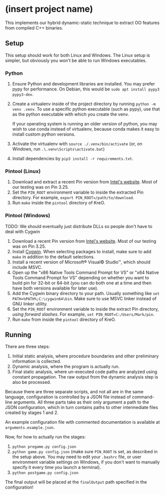 # (insert project name)

This implements our hybrid dynamic-static technique to extract OO features from compiled C++
binaries.

## Setup

This setup should work for both Linux and Windows. The Linux setup is simpler, but obviously you won't be able to run Windows executables.

### Python

1. Ensure Python and development libraries are installed. You may prefer pypy for performance. On
   Debian, this would be `sudo apt install pypy3 pypy3-dev`.
2. Create a virtualenv inside of the project directory by running `python -m venv .venv`. To use a
   specific python executable (such as pypy), use that as the python executable with which you create the venv.

	If your operating system is running an older version of python, you may wish to use conda
    instead of virtualenv, because conda makes it easy to install custom python versions.
3. Activate the virtualenv with `source ./.venv/bin/activate` (or, on Windows, run `.\.venv\Scripts\activate.bat`)
4. Install dependencies by `pip3 install -r requirements.txt`.

### Pintool (Linux)

1. Download and extract a recent Pin version from [Intel's
   website](https://www.intel.com/content/www/us/en/developer/articles/tool/pin-a-binary-instrumentation-tool-downloads.html).
   Most of our testing was on Pin 3.25.
1. Set the `PIN_ROOT` environment variable to inside the extracted Pin directory. For example, `export PIN_ROOT=/path/to/download`.
2. Run `make` inside the `pintool` directory of KreO.

### Pintool (Windows)

TODO: We should eventually just distribute DLLs so people don't have to deal with Cygwin

1. Download a recent Pin version from [Intel's
   website](https://www.intel.com/content/www/us/en/developer/articles/tool/pin-a-binary-instrumentation-tool-downloads.html).
   Most of our testing was on Pin 3.25.
1. Install [Cygwin](https://www.cygwin.com). When selecting packages to install, make sure to add `make` in addition to the default selections.
1. Install a recent version of Microsoft® Visual© Studio™, which should include MSVC.
1. Open up the "x86 Native Tools Command Prompt for VS" or "x64 Native Tools Command Prompt for VS" depending on whether you want to build pin for 32-bit or 64-bit (you can do both one at a time and then have both versions available for later use).
1. Add the Cygwin binary directory to your path. Usually something like `set PATH=%PATH%;C:\cygwin64\bin`. Make sure to use MSVC linker instead of GNU linker utility.
1. Set the `PIN_ROOT` environment variable to inside the extract Pin directory, *using forward slashes*. For example, `set PIN_ROOT=C:/Users/Mark/pin`.
1. Run `make` from inside the `pintool` directory of KreO.

## Running

There are three steps:

1. Initial static analysis, where procedure boundaries and other preliminary information is collected.
2. Dynamic analysis, where the program is actually run.
3. Final static analysis, where un-executed code paths are analyzed using constant propagation. The raw output from the dynamic analysis step is also be processed.

Because there are three separate scripts, and not all are in the same language, configuration is controlled by a JSON file instead of command-line arguments. All three parts take as their only argument a path to the JSON configuration, which in turn contains paths to other intermediate files created by stages 1 and 2.

An example configuration file with commented documentation is available at `arguments.example.json`.

Now, for how to actually run the stages:
1. `python pregame.py config.json`
2. `python game.py config.json` (make sure `PIN_ROOT` is set, as described in the setup above. You may need to edit your `.bashrc` file, or user environment variable settings on Windows, if you don't want to manually specify it every time you launch a terminal).
3. `python postgame.py config.json`

The final output will be placed at the `finalOutput` path specified in the configuration!
